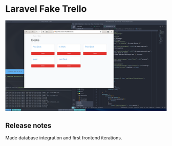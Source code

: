 # Laravel Fake Trello

![Latest Snapshot](img/snapshot--latest.png)

## Release notes

Made database integration and first frontend iterations.
